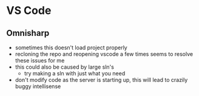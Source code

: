 # VS Code

## Omnisharp
- sometimes this doesn't load project properly
- recloning the repo and reopening vscode a few times seems to resolve these issues for me
- this could also be caused by large sln's
  - try making a sln with just what you need
- don't modify code as the server is starting up, this will lead to crazily buggy intellisense